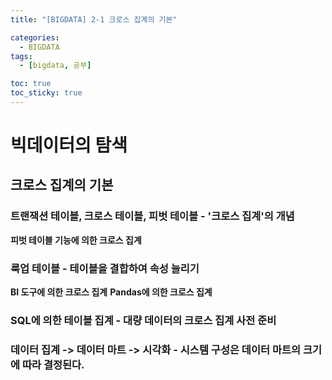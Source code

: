 ```yaml
---
title: "[BIGDATA] 2-1 크로스 집계의 기본"

categories: 
  - BIGDATA
tags:
  - [bigdata, 공부]

toc: true
toc_sticky: true
---
```


# 빅데이터의 탐색


## 크로스 집계의 기본


### 트랜잭션 테이블, 크로스 테이블, 피벗 테이블 - '크로스 집계'의 개념

**피벗 테이블 기능에 의한 크로스 집계**



### 룩업 테이블 - 테이블을 결합하여 속성 늘리기


**BI 도구에 의한 크로스 집계**
**Pandas에 의한 크로스 집계**


### SQL에 의한 테이블 집계 - 대량 데이터의 크로스 집계 사전 준비



### 데이터 집계 -> 데이터 마트 -> 시각화 - 시스템 구성은 데이터 마트의 크기에 따라 결정된다.